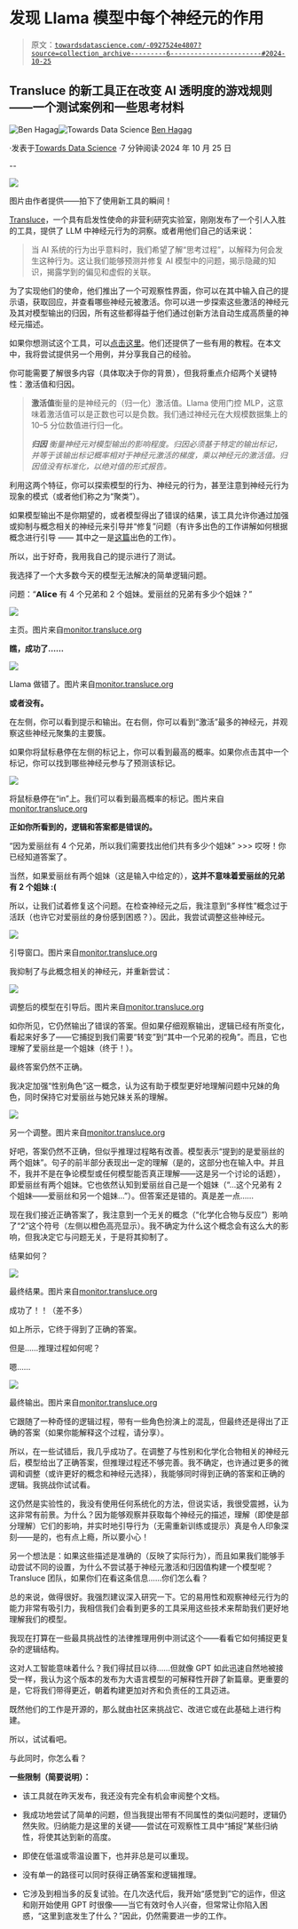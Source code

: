 # 发现 Llama 模型中每个神经元的作用

> 原文：[`towardsdatascience.com/-0927524e4807?source=collection_archive---------6-----------------------#2024-10-25`](https://towardsdatascience.com/-0927524e4807?source=collection_archive---------6-----------------------#2024-10-25)

## Transluce 的新工具正在改变 AI 透明度的游戏规则——一个测试案例和一些思考材料

[](https://medium.com/@benhagag10?source=post_page---byline--0927524e4807--------------------------------)![Ben Hagag](https://medium.com/@benhagag10?source=post_page---byline--0927524e4807--------------------------------)[](https://towardsdatascience.com/?source=post_page---byline--0927524e4807--------------------------------)![Towards Data Science](https://towardsdatascience.com/?source=post_page---byline--0927524e4807--------------------------------) [Ben Hagag](https://medium.com/@benhagag10?source=post_page---byline--0927524e4807--------------------------------)

·发表于[Towards Data Science](https://towardsdatascience.com/?source=post_page---byline--0927524e4807--------------------------------) ·7 分钟阅读·2024 年 10 月 25 日

--

![](img/a37c05472f6079eaec9558314ca0054d.png)

图片由作者提供——拍下了使用新工具的瞬间！

[Transluce](https://transluce.org/)，一个具有启发性使命的非营利研究实验室，刚刚发布了一个引人入胜的工具，提供了 LLM 中神经元行为的洞察。或者用他们自己的话来说：

> 当 AI 系统的行为出乎意料时，我们希望了解“思考过程”，以解释为何会发生这种行为。这让我们能够预测并修复 AI 模型中的问题，揭示隐藏的知识，揭露学到的偏见和虚假的关联。

为了实现他们的使命，他们推出了一个可观察性界面，你可以在其中输入自己的提示语，获取回应，并查看哪些神经元被激活。你可以进一步探索这些激活的神经元及其对模型输出的归因，所有这些都得益于他们通过创新方法自动生成高质量的神经元描述。

如果你想测试这个工具，可以[点击这里](https://monitor.transluce.org/dashboard/chat)。他们还提供了一些有用的教程。在本文中，我将尝试提供另一个用例，并分享我自己的经验。

你可能需要了解很多内容（具体取决于你的背景），但我将重点介绍两个关键特性：激活值和归因。

> **激活值**衡量的是神经元的（归一化）激活值。Llama 使用门控 MLP，这意味着激活值可以是正数也可以是负数。我们通过神经元在大规模数据集上的 10–5 分位数值进行归一化。
> 
> ***归因*** *衡量神经元对模型输出的影响程度。归因必须基于特定的输出标记，并等于该输出标记概率相对于神经元激活的梯度，乘以神经元的激活值。归因值没有标准化，以绝对值的形式报告。*

利用这两个特征，你可以探索模型的行为、神经元的行为，甚至注意到神经元行为现象的模式（或者他们称之为“聚类”）。

如果模型输出不是你期望的，或者模型得出了错误的结果，该工具允许你通过加强或抑制与概念相关的神经元来引导并“修复”问题（有许多出色的工作讲解如何根据概念进行引导 —— 其中之一是[这篇](https://proceedings.neurips.cc/paper_files/paper/2023/hash/d066d21c619d0a78c5b557fa3291a8f4-Abstract-Conference.html)出色的工作）。

所以，出于好奇，我用我自己的提示进行了测试。

我选择了一个大多数今天的模型无法解决的简单逻辑问题。

问题：“𝗔𝗹𝗶𝗰𝗲 有 4 个兄弟和 2 个姐妹。爱丽丝的兄弟有多少个姐妹？”

![](img/6c41be48fd76516494d0442bce1e91b0.png)

主页。图片来自[monitor.transluce.org](https://monitor.transluce.org/dashboard/chat)

**瞧，成功了……**

![](img/0d39acc9f66ced5a61b6a8b549963162.png)

Llama 做错了。图片来自[monitor.transluce.org](https://monitor.transluce.org/dashboard/chat)

**或者没有。**

在左侧，你可以看到提示和输出。在右侧，你可以看到“激活”最多的神经元，并观察这些神经元聚集的主要簇。

如果你将鼠标悬停在左侧的标记上，你可以看到最高的概率。如果你点击其中一个标记，你可以找到哪些神经元参与了预测该标记。

![](img/1d67a52b25dad4a1afc90411715c2468.png)

将鼠标悬停在“in”上。我们可以看到最高概率的标记。图片来自[monitor.transluce.org](https://monitor.transluce.org/dashboard/chat)

**正如你所看到的，逻辑和答案都是错误的。**

“因为爱丽丝有 4 个兄弟，所以我们需要找出他们共有多少个姐妹” >>> 哎呀！你已经知道答案了。

当然，如果爱丽丝有两个姐妹（这是输入中给定的），**这并不意味着爱丽丝的兄弟有 2 个姐妹 :(**

所以，让我们试着修复这个问题。在检查神经元之后，我注意到“多样性”概念过于活跃（也许它对爱丽丝的身份感到困惑？）。因此，我尝试调整这些神经元。

![](img/b7a1954b87ef3876f4e203a9c5965741.png)

引导窗口。图片来自[monitor.transluce.org](https://monitor.transluce.org/dashboard/chat)

我抑制了与此概念相关的神经元，并重新尝试：

![](img/28c482a5f7e57c723dc472f51b631904.png)

调整后的模型在引导后。图片来自[monitor.transluce.org](https://monitor.transluce.org/dashboard/chat)

如你所见，它仍然输出了错误的答案。但如果仔细观察输出，逻辑已经有所变化，看起来好多了——它捕捉到我们需要“转变”到“其中一个兄弟的视角”。而且，它也理解了爱丽丝是一个姐妹（终于！）。

最终答案仍然不正确。

我决定加强“性别角色”这一概念，认为这有助于模型更好地理解问题中兄妹的角色，同时保持它对爱丽丝与她兄妹关系的理解。

![](img/a3da0f27dc4528db009dc4e99ebd31c3.png)

另一个调整。图片来自[monitor.transluce.org](https://monitor.transluce.org/dashboard/chat)

好吧，答案仍然不正确，但似乎推理过程略有改善。模型表示“提到的是爱丽丝的两个姐妹”。句子的前半部分表现出一定的理解（是的，这部分也在输入中。并且不，我并不是在争论模型或任何模型能否真正理解——这是另一个讨论的话题），即爱丽丝有两个姐妹。它也依然认知到爱丽丝自己是一个姐妹（“…这个兄弟有 2 个姐妹——爱丽丝和另一个姐妹…”）。但答案还是错的。真是差一点……

现在我们接近正确答案了，我注意到一个无关的概念（“化学化合物与反应”）影响了“2”这个符号（左侧以橙色高亮显示）。我不确定为什么这个概念会有这么大的影响，但我决定它与问题无关，于是将其抑制了。

结果如何？

![](img/10e6ad6d150d44a9cd1c9cb98925e0d2.png)

最终结果。图片来自[monitor.transluce.org](https://monitor.transluce.org/dashboard/chat)

成功了！！（差不多）

如上所示，它终于得到了正确的答案。

但是……推理过程如何呢？

嗯……

![](img/f30bd90c65a2c7d35c8e06db1026ad6f.png)

最终输出。图片来自[monitor.transluce.org](https://monitor.transluce.org/dashboard/chat)

它跟随了一种奇怪的逻辑过程，带有一些角色扮演上的混乱，但最终还是得出了正确的答案（如果你能解释这个过程，请分享）。

所以，在一些试错后，我几乎成功了。在调整了与性别和化学化合物相关的神经元后，模型给出了正确答案，但推理过程还不够完善。我不确定，也许通过更多的微调和调整（或许更好的概念和神经元选择），我能够同时得到正确的答案和正确的逻辑。我挑战你试试看。

这仍然是实验性的，我没有使用任何系统化的方法，但说实话，我很受震撼，认为这非常有前景。为什么？因为能够观察并获取每个神经元的描述，理解（即使是部分理解）它们的影响，并实时地引导行为（无需重新训练或提示）真是令人印象深刻——是的，也有点上瘾，所以要小心！

另一个想法是：如果这些描述是准确的（反映了实际行为），而且如果我们能够手动尝试不同的设置，为什么不尝试基于神经元激活和归因值构建一个模型呢？Transluce 团队，如果你们在看这条信息……你们怎么看？

总的来说，做得很好。我强烈建议深入研究一下。它的易用性和观察神经元行为的能力非常有吸引力，我相信我们会看到更多的工具采用这些技术来帮助我们更好地理解我们的模型。

我现在打算在一些最具挑战性的法律推理用例中测试这个——看看它如何捕捉更复杂的逻辑结构。

这对人工智能意味着什么？我们得拭目以待……但就像 GPT 如此迅速自然地被接受一样，我认为这个版本的发布为大语言模型的可解释性开辟了新篇章。更重要的是，它将我们带得更近，朝着构建更加对齐和负责任的工具迈进。

既然他们的工作是开源的，那么就由社区来挑战它、改进它或在此基础上进行构建。

所以，试试看吧。

与此同时，你怎么看？

**一些限制（简要说明）：**

+   该工具就在昨天发布，我还没有完全有机会审阅整个文档。

+   我成功地尝试了简单的问题，但当我提出带有不同属性的类似问题时，逻辑仍然失败。归纳能力是这里的关键——尝试在可观察性工具中“捕捉”某些归纳性，将使其达到新的高度。

+   即使在低温或零温设置下，也并非总是可以重现。

+   没有单一的路径可以同时获得正确答案和逻辑推理。

+   它涉及到相当多的反复试验。在几次迭代后，我开始“感觉到”它的运作，但这和刚开始使用 GPT 时很像——当它有效时令人兴奋，但常常让你陷入困惑，“这里到底发生了什么？”因此，仍然需要进一步的工作。
